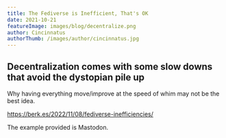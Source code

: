 ```yaml
---
title: The Fediverse is Inefficient, That's OK
date: 2021-10-21
featureImage: images/blog/decentralize.png
author: Cincinnatus
authorThumb: /images/author/cincinnatus.jpg 
---
```


## Decentralization comes with some slow downs that avoid the dystopian pile up

Why having everything move/improve at the speed of whim may not be the best idea.

https://berk.es/2022/11/08/fediverse-inefficiencies/

The example provided is Mastodon.